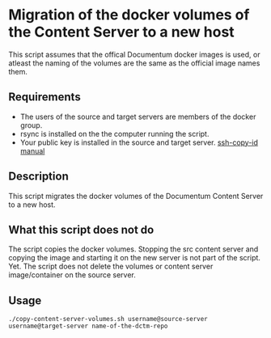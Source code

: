 # Migration of the docker volumes of the Content Server to a new host
This script assumes that the offical Documentum docker images is used, or atleast the naming of the volumes are the same as the official image names them.

## Requirements
- The users of the source and target servers are members of the docker group.
- rsync is installed on the the computer running the script.
- Your public key is installed in the source and target server. [ssh-copy-id manual](https://linux.die.net/man/1/ssh-copy-id)

## Description
This script migrates the docker volumes of the Documentum Content Server to a new host.

## What this script does not do
The script copies the docker volumes. Stopping the src content server and copying the image and starting it on the new server is not part of the script. Yet.
The script does not delete the volumes or content server image/container on the source server.

## Usage
```
./copy-content-server-volumes.sh username@source-server username@target-server name-of-the-dctm-repo
```
